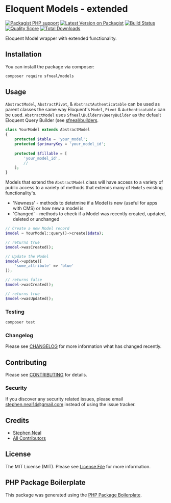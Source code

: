 # Eloquent Models - extended

[![Packagist PHP support](https://img.shields.io/packagist/php-v/sfneal/models)](https://packagist.org/packages/sfneal/models)
[![Latest Version on Packagist](https://img.shields.io/packagist/v/sfneal/models.svg?style=flat-square)](https://packagist.org/packages/sfneal/models)
[![Build Status](https://travis-ci.com/sfneal/models.svg?branch=master&style=flat-square)](https://travis-ci.com/sfneal/models)
[![Quality Score](https://img.shields.io/scrutinizer/g/sfneal/models.svg?style=flat-square)](https://scrutinizer-ci.com/g/sfneal/models)
[![Total Downloads](https://img.shields.io/packagist/dt/sfneal/models.svg?style=flat-square)](https://packagist.org/packages/sfneal/models)

Eloquent Model wrapper with extended functionality.

## Installation

You can install the package via composer:

```bash
composer require sfneal/models
```

## Usage

`AbstractModel`, `AbstractPivot`, & `AbstractAuthenticatable` can be used as parent classes the same way Eloquent's `Model`, `Pivot` & `Authenticatable` can be used.  `AbstractModel` uses `Sfneal\Builders\QueryBuilder` as the default Eloquent Query Builder (see [sfneal/builders](https://packagist.org/packages/sfneal/models).

``` php
class YourModel extends AbstractModel
{
    protected $table = 'your_model';
    protected $primaryKey = 'your_model_id';
    
    protected $fillable = [
        'your_model_id',
        //
    ];
} 
```

Models that extend the `AbstractModel` class will have access to a variety of public access to a variety of methods that extends many of `Models` existing functionality's.

 - 'Newness' - methods to detetmine if a Model is new (useful for apps with CMS) or how new a model is
 - 'Changed' - methods to check if a Model was recently created, updated, deleted or unchanged

``` php
// Create a new Model record
$model = YourModel::query()->create($data);

// returns true
$model->wasCreated();

// Update the Model
$model->update([
	'some_attribute' => 'blue'
]);	

// returns false
$model->wasCreated();

// returns true
$model->wasUpdated();
```

### Testing

``` bash
composer test
```

### Changelog

Please see [CHANGELOG](CHANGELOG.md) for more information what has changed recently.

## Contributing

Please see [CONTRIBUTING](CONTRIBUTING.md) for details.

### Security

If you discover any security related issues, please email stephen.neal14@gmail.com instead of using the issue tracker.

## Credits

- [Stephen Neal](https://github.com/sfneal)
- [All Contributors](../../contributors)

## License

The MIT License (MIT). Please see [License File](LICENSE.md) for more information.

## PHP Package Boilerplate

This package was generated using the [PHP Package Boilerplate](https://laravelpackageboilerplate.com).
